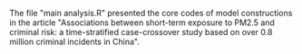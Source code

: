 The file "main analysis.R" presented the core codes of model constructions in the article "Associations between short-term exposure to PM2.5 and criminal risk: a time-stratified case-crossover study based on over 0.8 million criminal incidents in China".

